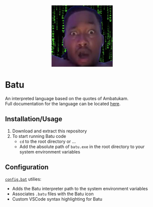 <p align="center">
  <img src="resources/batu.png" width=200 height=200 />
</p>

# Batu
An interpreted language based on the quotes of Ambatukam.  
Full documentation for the language can be located [here](resources/documentation.md).

## Installation/Usage
1. Download and extract this repository
2. To start running Batu code
    - `cd` to the root directory or ...
    - Add the absolute path of `batu.exe` in the root directory to your system environment variables

## Configuration
[`config.bat`](config.bat) utilies:
- Adds the Batu interpreter path to the system environment variables
- Associates `.batu` files with the Batu icon
- Custom VSCode syntax highlighting for Batu
